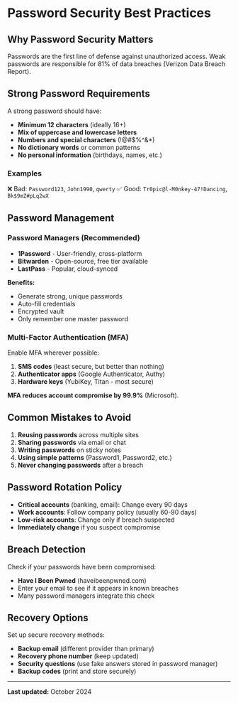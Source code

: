 # Password Security Best Practices

## Why Password Security Matters

Passwords are the first line of defense against unauthorized access. Weak passwords are responsible for 81% of data breaches (Verizon Data Breach Report).

## Strong Password Requirements

A strong password should have:
- **Minimum 12 characters** (ideally 16+)
- **Mix of uppercase and lowercase letters**
- **Numbers and special characters** (!@#$%^&*)
- **No dictionary words** or common patterns
- **No personal information** (birthdays, names, etc.)

### Examples

❌ Bad: `Password123`, `John1990`, `qwerty`
✅ Good: `Tr0pic@l-M0nkey-47!Dancing`, `Bk$9mZ#pLq2wX`

## Password Management

### Password Managers (Recommended)
- **1Password** - User-friendly, cross-platform
- **Bitwarden** - Open-source, free tier available
- **LastPass** - Popular, cloud-synced

**Benefits:**
- Generate strong, unique passwords
- Auto-fill credentials
- Encrypted vault
- Only remember one master password

### Multi-Factor Authentication (MFA)

Enable MFA wherever possible:
1. **SMS codes** (least secure, but better than nothing)
2. **Authenticator apps** (Google Authenticator, Authy)
3. **Hardware keys** (YubiKey, Titan - most secure)

**MFA reduces account compromise by 99.9%** (Microsoft).

## Common Mistakes to Avoid

1. **Reusing passwords** across multiple sites
2. **Sharing passwords** via email or chat
3. **Writing passwords** on sticky notes
4. **Using simple patterns** (Password1, Password2, etc.)
5. **Never changing passwords** after a breach

## Password Rotation Policy

- **Critical accounts** (banking, email): Change every 90 days
- **Work accounts**: Follow company policy (usually 60-90 days)
- **Low-risk accounts**: Change only if breach suspected
- **Immediately change** if you suspect compromise

## Breach Detection

Check if your passwords have been compromised:
- **Have I Been Pwned** (haveibeenpwned.com)
- Enter your email to see if it appears in known breaches
- Many password managers integrate this check

## Recovery Options

Set up secure recovery methods:
- **Backup email** (different provider than primary)
- **Recovery phone number** (keep updated)
- **Security questions** (use fake answers stored in password manager)
- **Backup codes** (print and store securely)

---

**Last updated:** October 2024
